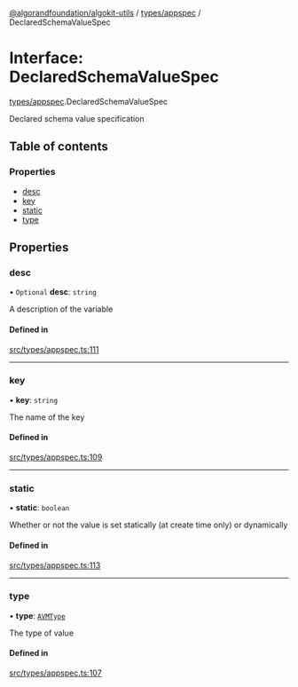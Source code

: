 [@algorandfoundation/algokit-utils](../README.md) / [types/appspec](../modules/types_appspec.md) / DeclaredSchemaValueSpec

# Interface: DeclaredSchemaValueSpec

[types/appspec](../modules/types_appspec.md).DeclaredSchemaValueSpec

Declared schema value specification

## Table of contents

### Properties

- [desc](types_appspec.DeclaredSchemaValueSpec.md#desc)
- [key](types_appspec.DeclaredSchemaValueSpec.md#key)
- [static](types_appspec.DeclaredSchemaValueSpec.md#static)
- [type](types_appspec.DeclaredSchemaValueSpec.md#type)

## Properties

### desc

• `Optional` **desc**: `string`

A description of the variable

#### Defined in

[src/types/appspec.ts:111](https://github.com/algorandfoundation/algokit-utils-ts/blob/main/src/types/appspec.ts#L111)

___

### key

• **key**: `string`

The name of the key

#### Defined in

[src/types/appspec.ts:109](https://github.com/algorandfoundation/algokit-utils-ts/blob/main/src/types/appspec.ts#L109)

___

### static

• **static**: `boolean`

Whether or not the value is set statically (at create time only) or dynamically

#### Defined in

[src/types/appspec.ts:113](https://github.com/algorandfoundation/algokit-utils-ts/blob/main/src/types/appspec.ts#L113)

___

### type

• **type**: [`AVMType`](../enums/types_appspec.AVMType.md)

The type of value

#### Defined in

[src/types/appspec.ts:107](https://github.com/algorandfoundation/algokit-utils-ts/blob/main/src/types/appspec.ts#L107)
